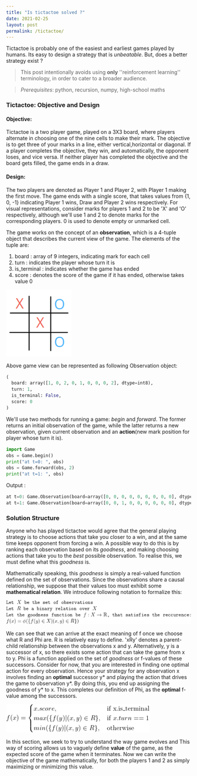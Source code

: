 ```yaml
---
title: "Is tictactoe solved ?"
date: 2021-02-25
layout: post
permalink: /tictactoe/
---
```

Tictactoe is probably one of the easiest and earliest games played by humans. Its easy to design a strategy that is _unbeatable_. But, does a better strategy exist ? 

>This post intentionally avoids using **only** ''reinforcement learning'' terminology, in order to cater to a broader audience.  

> _Prerequisites_: python, recursion, numpy, high-school maths 

### Tictactoe: Objective and Design
#### Objective:
Tictactoe is a two player game, played on a 3X3 board, where players alternate in choosing one of the nine cells to make their mark. The objective is to get three of your marks in a line, either vertical,horizontal or diagonal. If a player completes the objective, they win, and automatically, the opponent loses, and vice versa. If neither player has completed the objective and the board gets filled, the game ends in a draw.   

#### Design: 
The two players are denoted as Player 1 and Player 2, with Player 1 making the first move. The game ends with a single score, that takes values from {1, 0, -1} indicating Player 1 wins, Draw and Player 2 wins respectively. For visual representations, consider marks for players 1 and 2 to be 'X' and 'O' respectively, although we'll use 1 and 2 to denote marks for the corresponding players. 0 is used to denote empty or unmarked cell. 

The game works on the concept of an **observation**, which is a 4-tuple object that describes the current view of the game. The elements of the tuple are:
1. board : array of 9 integers, indicating mark for each cell
2. turn : indicates the player whose turn it is
3. is_terminal : indicates whether the game has ended
4. score : denotes the score of the game if it has ended, otherwise takes value 0

![tictactoe game!](../x_and_o.png "tictactoe game view")

Above game view can be represented as following Observation object:

```python
(
  board: array([1, 0, 2, 0, 1, 0, 0, 0, 2], dtype=int8),
  turn: 1,
  is_terminal: False,
  score: 0
)
```

We'll use two methods for running a game: _begin_ and _forward_. The former returns an initial observation of the game, while the latter returns a new observation, given current observation and an **action**(new mark position for player whose turn it is). 

```python
import Game
obs = Game.begin()
print("at t=0: ", obs)
obs = Game.forward(obs, 2)
print("at t=1: ", obs)
```
Output 
:
```python
at t=0: Game.Observation(board=array([0, 0, 0, 0, 0, 0, 0, 0, 0], dtype=int8), turn=1, is_terminal=False, score=0)
at t=1: Game.Observation(board=array([0, 0, 1, 0, 0, 0, 0, 0, 0], dtype=int8), turn=2, is_terminal=False, score=0)
```
### Solution Structure
Anyone who has played tictactoe would agree that the general playing strategy is to choose actions that take you closer to a win, and at the same time keeps opponent from forcing a win. A possible way to do this is by ranking each observation based on its _goodness_, and making choosing actions that take you to the _best_ possible observation. To realise this, we must define what this _goodness_ is. 

Mathematically speaking, this _goodness_ is simply a real-valued function defined on the set of observations. Since the observations share a causal relationship, we suppose that their values too must exhibit some **mathematical relation**. We introduce following notation to formalize this:

![notations!](../notations.png "math notations")

We can see that we can arrive at the exact meaning of f once we choose what R and Phi are. R is relatively easy to define. 'xRy' denotes a parent-child relationship between the observations x and y. Alternatively, y is a successor of x, so there exists some action that can take the game from x to y.  Phi is a function applied on the set of _goodness_ or f-values of these successors. Consider for now, that you are interested in finding one optimal action for every observation. Hence your strategy for any observation x involves finding an **optimal** successor y* and playing the action that drives the game to observation y*. By doing this, you end up assigning the goodness of y* to x. This completes our definition of Phi, as the **optimal** f-value among the successors. 

![recursive expression!](../f_recursive.png "recursive expression")

In this section, we seek to try to understand the way game evolves and This way of scoring allows us to vaguely define **value** of the game, as the expected score of the game when it terminates. Now we can write the objective of the game mathematically, for both the players 1 and 2 as simply maximizing or minimizing this value.
